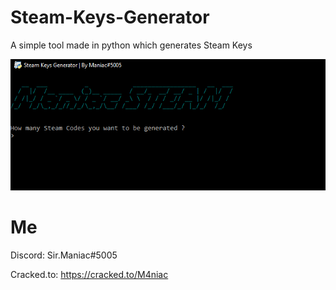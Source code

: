 # Steam-Keys-Generator
A simple tool made in python which generates Steam Keys

![](image/Screenshot_4.png)

# Me

Discord: Sir.Maniac#5005

Cracked.to: https://cracked.to/M4niac
